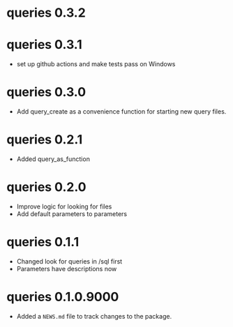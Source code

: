 # queries 0.3.2

# queries 0.3.1
- set up github actions and make tests pass on Windows

# queries 0.3.0
- Add query_create as a convenience function for starting new query files.

# queries 0.2.1
- Added query_as_function

# queries 0.2.0
- Improve logic for looking for files
- Add default parameters to parameters

# queries 0.1.1
* Changed look for queries in /sql first
* Parameters have descriptions now

# queries 0.1.0.9000

* Added a `NEWS.md` file to track changes to the package.
